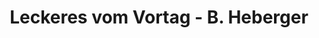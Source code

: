 ---
title: "Leckeres vom Vortag - B. Heberger"
url: /nuernberg/leckeres-vom-vortag-b-heberger/
shop: Bäckerei
---